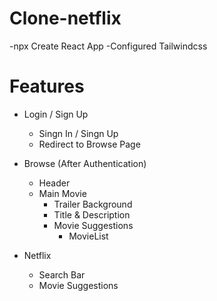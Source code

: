 # Clone-netflix

-npx Create React App
-Configured Tailwindcss

# Features
- Login / Sign Up
  - Singn In  / Singn Up 
  - Redirect to Browse Page
- Browse (After Authentication)
  - Header
  - Main Movie
    - Trailer Background 
    - Title & Description 
    - Movie Suggestions
      - MovieList

- Netflix
  - Search Bar    
  - Movie Suggestions   